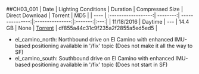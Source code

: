 ##CH03_001
| Date | Lighting Conditions | Duration | Compressed Size | Direct Download | Torrent | MD5 |
| ---- | :------------------:| --------:| ---------------:|:---------------:|:-------:|:---:|
| 11/18/2016 | Daytime | --- | 14.4 GB | None | [Torrent](https://github.com/udacity/self-driving-car/blob/master/datasets/CH3/CH3_001.tar.gz.torrent) | df855a44c31c9f235a2f2855a5ed5ed5 |

* el_camino_north: Northbound drive on El Camino with enhanced IMU-based positioning available in '/fix' topic (Does not make it all the way to SF)
* el_camino_south: Southbound drive on El Camino with enhanced IMU-based positioning available in '/fix' topic (Does not start in SF)
